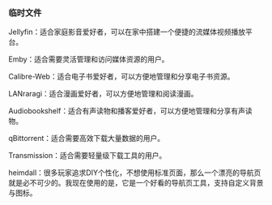 ### 临时文件
Jellyfin‌：适合家庭影音爱好者，可以在家中搭建一个便捷的流媒体视频播放平台。

‌Emby‌：适合需要灵活管理和访问媒体资源的用户。

‌Calibre-Web‌：适合电子书爱好者，可以方便地管理和分享电子书资源。

‌LANraragi‌：适合漫画爱好者，可以方便地管理和阅读漫画。

‌Audiobookshelf‌：适合有声读物和播客爱好者，可以方便地管理和分享有声读物。

‌qBittorrent‌：适合需要高效下载大量数据的用户。

‌Transmission‌：适合需要轻量级下载工具的用户。

heimdall：很多玩家追求DIY个性化，不想使用标准页面，那么一个漂亮的导航页就是必不可少的。我现在使用的是，它是一个好看的导航页工具，支持自定义背景与图标。
